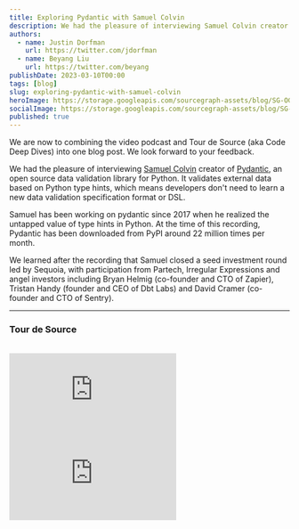 ```yaml
---
title: Exploring Pydantic with Samuel Colvin
description: We had the pleasure of interviewing Samuel Colvin creator of Pydantic, an open source data validation library for Python.
authors:
  - name: Justin Dorfman
    url: https://twitter.com/jdorfman
  - name: Beyang Liu
    url: https://twitter.com/beyang
publishDate: 2023-03-10T00:00
tags: [blog]
slug: exploring-pydantic-with-samuel-colvin
heroImage: https://storage.googleapis.com/sourcegraph-assets/blog/SG-OG-Image-exploring-pydantic-samuel-colvin.png
socialImage: https://storage.googleapis.com/sourcegraph-assets/blog/SG-OG-Image-exploring-pydantic-samuel-colvin.png
published: true
---
```


<Alert type="secondary">We are now to combining the video podcast and Tour de Source (aka Code Deep Dives) into one blog post. We look forward to your feedback.</Alert>

We had the pleasure of interviewing [Samuel Colvin](https://twitter.com/samuel_colvin) creator of [Pydantic](https://docs.pydantic.dev/), an open source data validation library for Python. It validates external data based on Python type hints, which means developers don't need to learn a new data validation specification format or DSL.

Samuel has been working on pydantic since 2017 when he realized the untapped value of type hints in Python. At the time of this recording, Pydantic has been downloaded from PyPI around 22 million times per month.

<YouTube
  title="Exploring Pydantic with Samuel Colvin" 
  id="dfMbBKoPE20"
  showTitle={true}
/>

We learned after the recording that Samuel closed a seed investment round led by Sequoia, with participation from Partech, Irregular Expressions and angel investors including Bryan Helmig (co-founder and CTO of Zapier), Tristan Handy (founder and CEO of Dbt Labs) and David Cramer (co-founder and CTO of Sentry). 

<hr className="my-6" />

<a name="tds" />

### Tour de Source
<br />

<div id="lg" className="relative w-full overflow-visible pt-10 py-8 min-h-screen hidden lg:block" style={{minHeight: 11500, height: 11500}}>
  <iframe className="absolute w-full h-full top-0 left-0"  src="https://sourcegraph.com/embed/notebooks/Tm90ZWJvb2s6MjE0MQ==" frameborder="0" scrolling="off" loading="lazy" allowfullscreen></iframe>
</div>

<div id="sm" className="relative w-full overflow-visible pt-10 py-8 min-h-screen block lg:hidden" style={{minWidth: "300px", height: "16000px"}}>
  <iframe className="absolute w-full h-full top-0 left-0"  src="https://sourcegraph.com/embed/notebooks/Tm90ZWJvb2s6MjE0MQ==" frameborder="0" scrolling="off" loading="lazy" allowfullscreen></iframe>
</div>